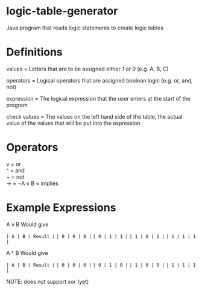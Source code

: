 # logic-table-generator
Java program that reads logic statements to create logic tables

# Definitions
values = Letters that are to be assigned either 1 or 0 (e.g. A, B, C)

operators = Logical operators that are assigned boolean logic (e.g. or, and, not)

expression = The logical expression that the user enters at the start of the program

check values = The values on the left hand side of the table, the actual value of the values that will be put into the expression

# Operators
v = or  
^ = and  
¬ = not  
-> = ¬A v B = implies

# Example Expressions
A v B Would give

`| A | B | Result |`
`| 0 | 0 | 0 |`
`| 0 | 1 | 1 |`
`| 1 | 0 | 1 |`
`| 1 | 1 | 1 |`

A ^ B Would give

`| A | B | Result |`
`| 0 | 0 | 0 |`
`| 0 | 1 | 0 |`
`| 1 | 0 | 0 |`
`| 1 | 1 | 1 |`

NOTE: does not support xor (yet)